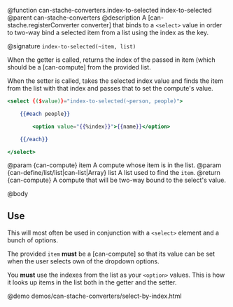 @function can-stache-converters.index-to-selected index-to-selected
@parent can-stache-converters
@description A [can-stache.registerConverter converter] that binds to a `<select>` value in order to two-way bind a selected item from a list using the index as the key.

@signature `index-to-selected(~item, list)`

When the getter is called, returns the index of the passed in item (which should be a [can-compute] from the provided list.

When the setter is called, takes the selected index value and finds the item from the list with that index and passes that to set the compute's value.

```handlebars
<select {($value)}="index-to-selected(~person, people)">

	{{#each people}}

		<option value="{{%index}}">{{name}}</option>

	{{/each}}

</select>
```

@param {can-compute} item A compute whose item is in the list.
@param {can-define/list/list|can-list|Array} list A list used to find the `item`.
@return {can-compute} A compute that will be two-way bound to the select's value.

@body

## Use

This will most often be used in conjunction with a `<select>` element and a bunch of options.

The provided `item` **must** be a [can-compute] so that its value can be set when the user selects own of the dropdown options.

You **must** use the indexes from the list as your `<option>` values. This is how it looks up items in the list both in the getter and the setter.

@demo demos/can-stache-converters/select-by-index.html
